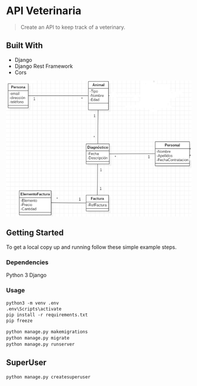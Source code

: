 # API Veterinaria

> Create an API to keep track of a veterinary.

## Built With

- Django
- Django Rest Framework
- Cors

![](assets/diagrama.png)

## Getting Started

To get a local copy up and running follow these simple example steps.

### Dependencies
Python 3
Django

### Usage
```shell
python3 -m venv .env
.env\Scripts\activate
pip install -r requirements.txt
pip freeze
```

```python
python manage.py makemigrations
python manage.py migrate
python manage.py runserver
```

## SuperUser
```shell
python manage.py createsuperuser
```
